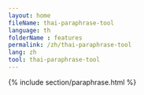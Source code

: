 ```yaml
---
layout: home
fileName: thai-paraphrase-tool
language: th
folderName : features
permalink: /zh/thai-paraphrase-tool
lang: zh
tool: thai-paraphrase-tool
---
```

{% include section/paraphrase.html %}